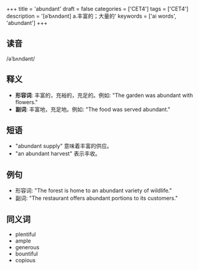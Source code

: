 +++
title = 'abundant'
draft = false
categories = ['CET4']
tags = ['CET4']
description = '[əˈbʌndənt] a.丰富的；大量的'
keywords = ['ai words', 'abundant']
+++

## 读音
/əˈbʌndənt/

## 释义
- **形容词**: 丰富的，充裕的，充足的。例如: "The garden was abundant with flowers."
- **副词**: 丰富地，充足地。例如: "The food was served abundant."

## 短语
- "abundant supply" 意味着丰富的供应。
- "an abundant harvest" 表示丰收。

## 例句
- 形容词: "The forest is home to an abundant variety of wildlife."
- 副词: "The restaurant offers abundant portions to its customers."

## 同义词
- plentiful
- ample
- generous
- bountiful
- copious
